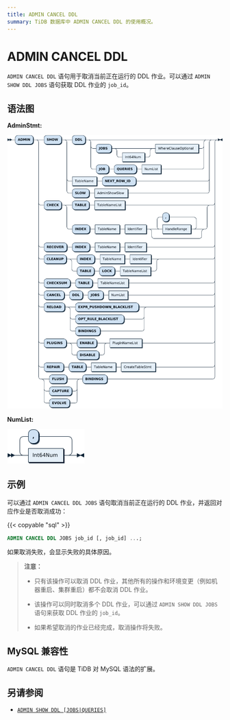 ```yaml
---
title: ADMIN CANCEL DDL
summary: TiDB 数据库中 ADMIN CANCEL DDL 的使用概况。
---
```


# ADMIN CANCEL DDL

`ADMIN CANCEL DDL` 语句用于取消当前正在运行的 DDL 作业。可以通过 `ADMIN SHOW DDL JOBS` 语句获取 DDL 作业的 `job_id`。

## 语法图

**AdminStmt:**

![AdminStmt](/media/sqlgram/AdminStmt.png)

**NumList:**

![NumList](/media/sqlgram/NumList.png)

## 示例

可以通过 `ADMIN CANCEL DDL JOBS` 语句取消当前正在运行的 DDL 作业，并返回对应作业是否取消成功：

{{< copyable "sql" >}}

```sql
ADMIN CANCEL DDL JOBS job_id [, job_id] ...;
```

如果取消失败，会显示失败的具体原因。

> **注意：**
>
> + 只有该操作可以取消 DDL 作业，其他所有的操作和环境变更（例如机器重启、集群重启）都不会取消 DDL 作业。
>
> + 该操作可以同时取消多个 DDL 作业，可以通过 `ADMIN SHOW DDL JOBS` 语句来获取 DDL 作业的 `job_id`。
>
> + 如果希望取消的作业已经完成，取消操作将失败。

## MySQL 兼容性

`ADMIN CANCEL DDL` 语句是 TiDB 对 MySQL 语法的扩展。

## 另请参阅

* [`ADMIN SHOW DDL [JOBS|QUERIES]`](/sql-statements/sql-statement-admin-show-ddl.md)

